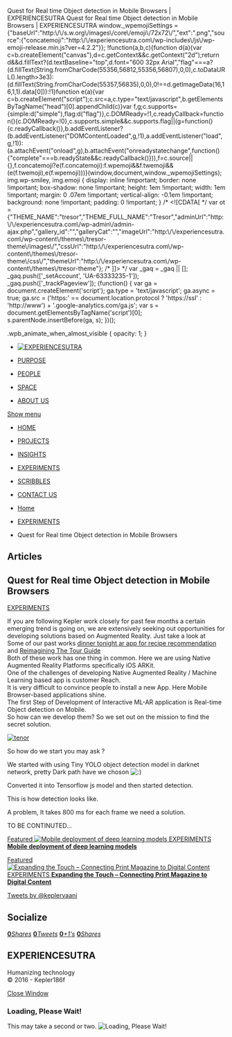 Quest for Real time Object detection in Mobile Browsers | EXPERIENCESUTRA                         Quest for Real time Object detection in Mobile Browsers | EXPERIENCESUTRA     window.\_wpemojiSettings = {"baseUrl":"http:\\/\\/s.w.org\\/images\\/core\\/emoji\\/72x72\\/","ext":".png","source":{"concatemoji":"http:\\/\\/experiencesutra.com\\/wp-includes\\/js\\/wp-emoji-release.min.js?ver=4.2.2"}}; !function(a,b,c){function d(a){var c=b.createElement("canvas"),d=c.getContext&&c.getContext("2d");return d&&d.fillText?(d.textBaseline="top",d.font="600 32px Arial","flag"===a?(d.fillText(String.fromCharCode(55356,56812,55356,56807),0,0),c.toDataURL().length>3e3):(d.fillText(String.fromCharCode(55357,56835),0,0),0!==d.getImageData(16,16,1,1).data\[0\])):!1}function e(a){var c=b.createElement("script");c.src=a,c.type="text/javascript",b.getElementsByTagName("head")\[0\].appendChild(c)}var f,g;c.supports={simple:d("simple"),flag:d("flag")},c.DOMReady=!1,c.readyCallback=function(){c.DOMReady=!0},c.supports.simple&&c.supports.flag||(g=function(){c.readyCallback()},b.addEventListener?(b.addEventListener("DOMContentLoaded",g,!1),a.addEventListener("load",g,!1)):(a.attachEvent("onload",g),b.attachEvent("onreadystatechange",function(){"complete"===b.readyState&&c.readyCallback()})),f=c.source||{},f.concatemoji?e(f.concatemoji):f.wpemoji&&f.twemoji&&(e(f.twemoji),e(f.wpemoji)))}(window,document,window.\_wpemojiSettings);   img.wp-smiley, img.emoji { display: inline !important; border: none !important; box-shadow: none !important; height: 1em !important; width: 1em !important; margin: 0 .07em !important; vertical-align: -0.1em !important; background: none !important; padding: 0 !important; }                 /\* <!\[CDATA\[ \*/ var ot = {"THEME\_NAME":"tresor","THEME\_FULL\_NAME":"Tresor","adminUrl":"http:\\/\\/experiencesutra.com\\/wp-admin\\/admin-ajax.php","gallery\_id":"","galleryCat":"","imageUrl":"http:\\/\\/experiencesutra.com\\/wp-content\\/themes\\/tresor-theme\\/images\\/","cssUrl":"http:\\/\\/experiencesutra.com\\/wp-content\\/themes\\/tresor-theme\\/css\\/","themeUrl":"http:\\/\\/experiencesutra.com\\/wp-content\\/themes\\/tresor-theme"}; /\* \]\]> \*/             var \_gaq = \_gaq || \[\]; \_gaq.push(\['\_setAccount', 'UA-63333235-1'\]); \_gaq.push(\['\_trackPageview'\]); (function() { var ga = document.createElement('script'); ga.type = 'text/javascript'; ga.async = true; ga.src = ('https:' == document.location.protocol ? 'https://ssl' : 'http://www') + '.google-analytics.com/ga.js'; var s = document.getElementsByTagName('script')\[0\]; s.parentNode.insertBefore(ga, s); })();     

.wpb\_animate\_when\_almost\_visible { opacity: 1; }

*   [![EXPERIENCESUTRA](/wp-content/themes/tresor-theme/images/logo.png)](http://experiencesutra.com/)

*   [PURPOSE](http://experiencesutra.com/purpose/)
*   [PEOPLE](http://experiencesutra.com/people/)
*   [SPACE](http://experiencesutra.com/gallery/space/)
*   [ABOUT US](http://experiencesutra.com/about-us/)

 [Show menu](#dat-menu)

*   [HOME](http://experiencesutra.com/)
*   [PROJECTS](http://experiencesutra.com/category/projects/)
*   [INSIGHTS](http://experiencesutra.com/category/insights/)
*   [EXPERIMENTS](http://experiencesutra.com/category/experiments/)
*   [SCRIBBLES](http://experiencesutra.com/category/scribbles/)
*   [CONTACT US](http://experiencesutra.com/contact-us/)

*   [Home](http://experiencesutra.com)
*   [EXPERIMENTS](http://experiencesutra.com/category/experiments/)
*   Quest for Real time Object detection in Mobile Browsers

Articles
--------

Quest for Real time Object detection in Mobile Browsers
-------------------------------------------------------

[EXPERIMENTS](http://experiencesutra.com/category/experiments/)

If you are following Kepler work closely for past few months a certain emerging trend is going on, we are extensively seeking out opportunities for developing solutions based on Augmented Reality. Just take a look at  
Some of our past works [dinner tonight ar app for recipe recommendation](http://experiencesutra.com/experiments/dinner-tonight-ar-app-for-recipe-recommendation/) and [Reimagining The Tour Guide](http://experiencesutra.com/experiments/reimagining-the-tour-guide/)  
Both of these work has one thing in common. Here we are using Native Augmented Reality Platforms specifically iOS ARKit.  
One of the challenges of developing Native Augmented Reality / Machine Learning based app is customer Reach.  
It is very difficult to convince people to install a new App. Here Mobile Browser-based applications shine.  
The first Step of Development of Interactive ML-AR application is Real-time Object detection on Mobile.  
So how can we develop them? So we set out on the mission to find the secret solution.

[![tenor](http://experiencesutra.com/wp-content/uploads/2018/08/tenor.gif)](http://experiencesutra.com/wp-content/uploads/2018/08/tenor.gif)

So how do we start you may ask ?

We started with using Tiny YOLO object detection model in darknet network, pretty Dark path have we choson ![:)](http://experiencesutra.com/wp-includes/images/smilies/simple-smile.png)

Converted it into Tensorflow js model and then started detection.

This is how detection looks like.

A problem, It takes 800 ms for each frame we need a solution.

TO BE CONTINUTED…

[Featured ![Mobile deployment of deep learning models](http://experiencesutra.com/wp-content/uploads/2018/09/AR-397x310_c.jpeg)   EXPERIMENTS **Mobile deployment of deep learning models**](http://experiencesutra.com/experiments/mobile-deployment-of-deep-learning-models/) 

[Featured ![Expanding the Touch – Connecting Print Magazine to Digital Content](http://experiencesutra.com/wp-content/uploads/2018/05/IMG_0370-397x310_c.jpg)   EXPERIMENTS **Expanding the Touch – Connecting Print Magazine to Digital Content**](http://experiencesutra.com/experiments/expanding-the-touch-connecting-print-magazine-to-digital-content/) 

[Tweets by @keplervaani](https://twitter.com/twitterdev)

Socialize
---------

[**0**_Shares_](http://www.facebook.com/sharer/sharer.php?u=http://experiencesutra.com) [**0**_Tweets_](#) [**0**_+1's_](https://plus.google.com/share?url=http://experiencesutra.com) [**0**_Shares_](http://www.linkedin.com/shareArticle?mini=true&url=http://experiencesutra.com&title=EXPERIENCESUTRA+-+Humanizing+Technology)

EXPERIENCESUTRA
---------------

Humanizing technology  
© 2016 - Kepler186f

[Close Window](#)

### Loading, Please Wait!

This may take a second or two. ![Loading, Please Wait!](http://experiencesutra.com/wp-content/themes/tresor-theme/images/loading.gif "Loading, Please Wait!")